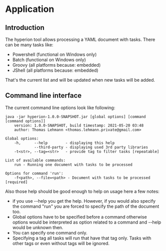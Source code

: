 # Application

## Introduction

The hyperion tool allows processing a YAML document with tasks. There can be many tasks
like:

 - Powershell (functional on Windows only)
 - Batch (functional on Windows only)
 - Groovy (all platforms because: embedded)
 - JShell (all platforms because: embedded)

That's the current list and will be updated when new tasks will be added.

## Command line interface

The current command line options look like following:
```
java -jar hyperion-1.0.0-SNAPSHOT.jar [global options] [command [command options]]
    version: 1.0.0-SNAPSHOT, build timestamp: 2021-05-20 03:48
    author: Thomas Lehmann <thomas.lehmann.private@gmail.com>

Global options:
    -h,      --help        - displaying this help
             --third-party - displaying used 3rd party libraries
    -t<str>, --tag=<str>   - provide tag to filter tasks [repeatable]

List of available commands:
    run - Running one document with tasks to be processed

Options for command 'run':
    -f<path>, --file=<path> - Document with tasks to be processed [required]
```

Also those help should be good enough to help on usage here a few notes:

 - if you use --help you get the help. However, if you would also specify the command "run"
   you are forced to specify the path of the document too.
 - Global options have to be specified before a command otherwise options would be
   interpreted as option related to a command and --help would be unknown then.
 - You can specify one command only.
 - Specifying a tag all tasks will run that have that tag only. Tasks with other
   tags or even without tags will be ignored.
